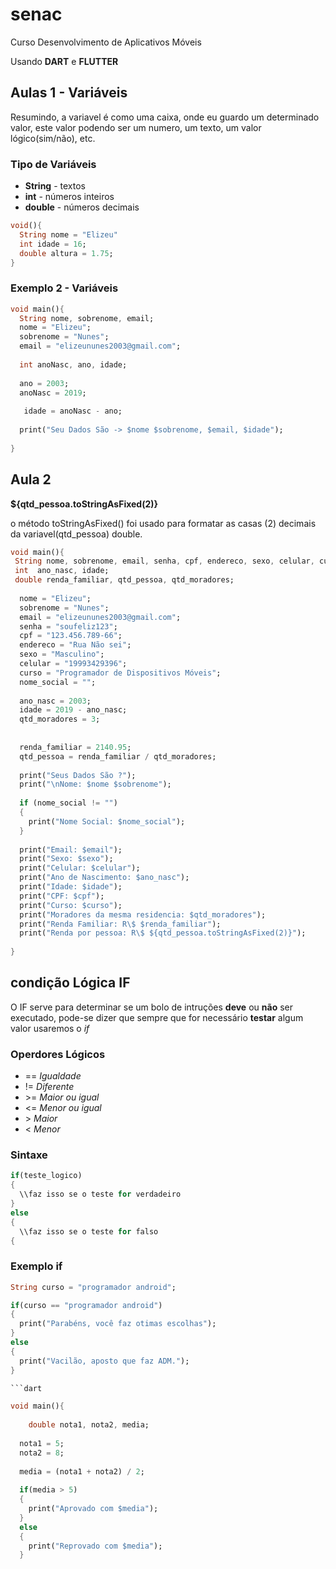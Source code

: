 # senac
Curso Desenvolvimento de Aplicativos Móveis

Usando **DART** e **FLUTTER**

## Aulas 1 - Variáveis

Resumindo, a variavel é como uma caixa, onde eu guardo um determinado valor, este valor podendo ser um numero, um texto, um valor lógico(sim/não), etc.

### Tipo de Variáveis
- **String** - textos
- **int** - números inteiros
- **double** - números decimais

```dart
void(){
  String nome = "Elizeu"
  int idade = 16;
  double altura = 1.75;
}
```

### Exemplo 2 - Variáveis

```dart
void main(){
  String nome, sobrenome, email;
  nome = "Elizeu";
  sobrenome = "Nunes";
  email = "elizeununes2003@gmail.com";
  
  int anoNasc, ano, idade;
  
  ano = 2003;
  anoNasc = 2019;
  
   idade = anoNasc - ano;
  
  print("Seu Dados São -> $nome $sobrenome, $email, $idade");
  
}
```
## Aula 2

**${qtd_pessoa.toStringAsFixed(2)}**

o método toStringAsFixed() foi usado para formatar as casas (2) decimais da variavel(qtd_pessoa) double.

```dart
void main(){
 String nome, sobrenome, email, senha, cpf, endereco, sexo, celular, curso, nome_social;
 int  ano_nasc, idade;
 double renda_familiar, qtd_pessoa, qtd_moradores;
  
  nome = "Elizeu";
  sobrenome = "Nunes";
  email = "elizeununes2003@gmail.com";
  senha = "soufeliz123";
  cpf = "123.456.789-66";
  endereco = "Rua Não sei";
  sexo = "Masculino";
  celular = "19993429396";
  curso = "Programador de Dispositivos Móveis";
  nome_social = "";
  
  ano_nasc = 2003;
  idade = 2019 - ano_nasc;
  qtd_moradores = 3;
  
  
  renda_familiar = 2140.95;
  qtd_pessoa = renda_familiar / qtd_moradores;
  
  print("Seus Dados São ?");
  print("\nNome: $nome $sobrenome");
  
  if (nome_social != "")
  {
  	print("Nome Social: $nome_social");
  }
  
  print("Email: $email");
  print("Sexo: $sexo");
  print("Celular: $celular");
  print("Ano de Nascimento: $ano_nasc");
  print("Idade: $idade");
  print("CPF: $cpf");
  print("Curso: $curso");
  print("Moradores da mesma residencia: $qtd_moradores");
  print("Renda Familiar: R\$ $renda_familiar");
  print("Renda por pessoa: R\$ ${qtd_pessoa.toStringAsFixed(2)}");
  
}

```

## condição Lógica IF

O IF serve para determinar se um bolo de intruções **deve** ou **não** ser executado, pode-se dizer que sempre que for necessário **testar** algum valor usaremos o *if*

### Operdores Lógicos

- == *Igualdade*
- != *Diferente*
- \>= *Maior ou igual*
- <= *Menor ou igual*
- \>  *Maior*
- <  *Menor*

### Sintaxe

```dart
if(teste_logico)
{
  \\faz isso se o teste for verdadeiro
}
else
{
  \\faz isso se o teste for falso
{
```

### Exemplo if

```dart
String curso = "programador android";

if(curso == "programador android")
{  
  print("Parabéns, você faz otimas escolhas");
}
else
{
  print("Vacilão, aposto que faz ADM.");
}

```dart

void main(){
  
	double nota1, nota2, media;
  
  nota1 = 5;
  nota2 = 8;
  
  media = (nota1 + nota2) / 2;
  
  if(media > 5)
  {
    print("Aprovado com $media");
  }
  else
  {
    print("Reprovado com $media");
  }
  
  ```
